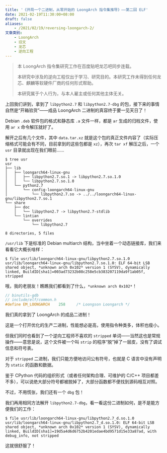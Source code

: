 ```yaml
---
title: '《开局一个二进制，从零开始的 LoongArch 指令集推导》——第二回 ELF'
date: 2021-02-19T11:30:00+08:00
draft: false
aliases:
    - /2021/02/19/reversing-loongarch-2/
文章类别:
    - LoongArch
    - 旧文
    - 龙芯
    - 逆向工程
---
```


> 本 LoongArch 指令集研究工作在百度贴吧龙芯吧同步连载。
>
> 本研究中涉及的逆向工程仅出于学习、研究目的。本研究工作未得到任何龙芯、麒麟等软硬件厂商的任何形式帮助。
>
> 本研究属于个人行为，与本人雇主或任何其他主体无关。

上回我们讲到，拿到了 `libpython2.7` 和 `libpython2.7-dbg` 的包，接下来的事情自然是“开箱验货”——成品 LoongArch 二进制的真容终于要一见天日了！

Debian `.deb` 软件包的格式和静态库 `.a` 文件一样，都是 `ar` 生成的归档文件，使用 `ar x` 命令解压就好了。

解开之后有几个文件，其中 `data.tar.xz` 就是这个包的真正文件内容了（实际压缩格式可能会有不同，目前拿到的这些包都是 `xz`），再次 `tar xf` 解压之后，一个 `usr` 目录就出现在我们眼前……

```plain
$ tree usr
usr
├── lib
│   ├── loongarch64-linux-gnu
│   │   ├── libpython2.7.so.1 -> libpython2.7.so.1.0
│   │   └── libpython2.7.so.1.0
│   └── python2.7
│       └── config-loongarch64-linux-gnu
│           └── libpython2.7.so -> ../../loongarch64-linux-gnu/libpython2.7.so.1
└── share
    ├── doc
    │   └── libpython2.7 -> libpython2.7-stdlib
    └── lintian
        └── overrides
            └── libpython2.7

8 directories, 5 files
```

`/usr/lib` 下是标准的 Debian multiarch 结构，当中坐着一个动态链接库，我们来看看它大概长啥样：

```plain
$ file usr/lib/loongarch64-linux-gnu/libpython2.7.so.1.0
usr/lib/loongarch64-linux-gnu/libpython2.7.so.1.0: ELF 64-bit LSB shared object, *unknown arch 0x102* version 1 (SYSV), dynamically linked, BuildID[sha1]=003ad73232b08c258e5cb383207119da9f1ab05f, stripped
```

哦，我的老朋友！瞧瞧我们都看到了什么，`*unknown arch 0x102*`！

```c
// binutils-gdb
// include/elf/common.h
#define EM_LOONGARCH    258     /* Loongson Loongarch */
```

我们真的拿到了 LoongArch 的成品二进制！

这是一个打开优化的生产二进制，性能想必是高，使用指令种类多，体积也瘦小。

但我们同时也看到了一个逆向工程师不喜欢的 `stripped` 单词——当然这也是常规操作——意思是说，这个文件被一个叫 `strip` 的程序“脱”掉了一层皮，没有了调试信息和符号表。

对于 `stripped` 二进制，我们只能方便地访问公有符号，也就是 C 语言中没有声明为 `static` 的函数和数据。

鉴于 CPython 代码的组织形式（或者任何架构合理、可维护的 C/C++ 项目都差不多），可以说绝大部分符号都被脱掉了，大部分函数都不便找到源码相互对照。

不过，不用慌张，我们还有一个 `dbg` 包！

我们再用相同方法解开 `libpython2.7-dbg`，看一看这份二进制如何，是不是能方便我们的工作：

```plain
$ file usr/lib/loongarch64-linux-gnu/libpython2.7_d.so.1.0
usr/lib/loongarch64-linux-gnu/libpython2.7_d.so.1.0: ELF 64-bit LSB shared object, *unknown arch 0x102* version 1 (SYSV), dynamically linked, BuildID[sha1]=19d5a4d6d6752b4201edae4bd9571d15e33a87ad, with debug_info, not stripped
```

这就很舒服了！
